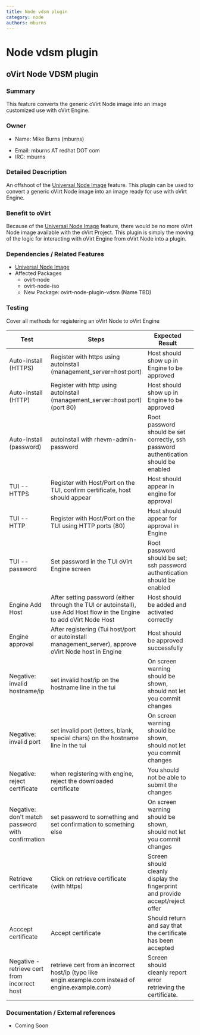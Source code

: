 ```yaml
---
title: Node vdsm plugin
category: node
authors: mburns
---
```


# Node vdsm plugin

## oVirt Node VDSM plugin

### Summary

This feature converts the generic oVirt Node image into an image customized use with oVirt Engine.

### Owner

*   Name: Mike Burns (mburns)

<!-- -->

*   Email: mburns AT redhat DOT com
*   IRC: mburns


### Detailed Description

An offshoot of the [Universal Node Image](/develop/release-management/features/node/universal-image.html) feature. This plugin can be used to convert a generic oVirt Node image into an image ready for use with oVirt Engine.

### Benefit to oVirt

Because of the [Universal Node Image](/develop/release-management/features/node/universal-image.html) feature, there would be no more oVirt Node image available with the oVirt Project. This plugin is simply the moving of the logic for interacting with oVirt Engine from oVirt Node into a plugin.

### Dependencies / Related Features

*   [Universal Node Image](/develop/release-management/features/node/universal-image.html)
*   Affected Packages
    -   ovirt-node
    -   ovirt-node-iso
    -   New Package: ovirt-node-plugin-vdsm (Name TBD)

### Testing

Cover all methods for registering an oVirt Node to oVirt Engine

| Test                                             | Steps                                                                                                                  | Expected Result                                                                      | Status | Version |
|--------------------------------------------------|------------------------------------------------------------------------------------------------------------------------|--------------------------------------------------------------------------------------|--------|---------|
| Auto-install (HTTPS)                             | Register with https using autoinstall (management_server=host:port)                                                   | Host should show up in Engine to be approved                                         |        |         |
| Auto-install (HTTP)                              | Register with http using autoinstall (management_server=host:port) (port 80)                                          | Host should show up in Engine to be approved                                         |        |         |
| Auto-install (password)                          | autoinstall with rhevm-admin-password                                                                                  | Root password should be set correctly, ssh password authentication should be enabled |        |         |
| TUI -- HTTPS                                     | Register with Host/Port on the TUI, confirm certificate, host should appear                                            | Host should appear in engine for approval                                            |        |         |
| TUI -- HTTP                                      | Register with Host/Port on the TUI using HTTP ports (80)                                                               | Host should appear for approval in Engine                                            |        |         |
| TUI -- password                                  | Set password in the TUI oVirt Engine screen                                                                            | Root password should be set; ssh password authentication should be enabled           |        |         |
| Engine Add Host                                  | After setting password (either through the TUI or autoinstall), use Add Host flow in the Engine to add oVirt Node Host | Host should be added and activated correctly                                         |        |         |
| Engine approval                                  | After registering (Tui host/port or autoinstall management_server), approve oVirt Node host in Engine                 | Host should be approved successfully                                                 |        |         |
| Negative: invalid hostname/ip                    | set invalid host/ip on the hostname line in the tui                                                                    | On screen warning should be shown, should not let you commit changes                 |        |         |
| Negative: invalid port                           | set invalid port (letters, blank, special chars) on the hostname line in the tui                                       | On screen warning should be shown, should not let you commit changes                 |        |         |
| Negative: reject certificate                     | when registering with engine, reject the downloaded certificate                                                        | You should not be able to submit the changes                                         |        |         |
| Negative: don't match password with confirmation | set password to something and set confirmation to something else                                                       | On screen warning should be shown, should not let you commit changes                 |        |         |
| Retrieve certificate                             | Click on retrieve certificate (with https)                                                                             | Screen should cleanly display the fingerprint and provide accept/reject offer        |        |         |
| Acccept certificate                              | Accept certificate                                                                                                     | Should return and say that the certificate has been accepted                         |        |         |
| Negative - retrieve cert from incorrect host     | retrieve cert from an incorrect host/ip (typo like engin.example.com instead of engine.example.com)                    | Screen should cleanly report error retrieving the certificate.                       |        |         |

### Documentation / External references

*   Coming Soon




